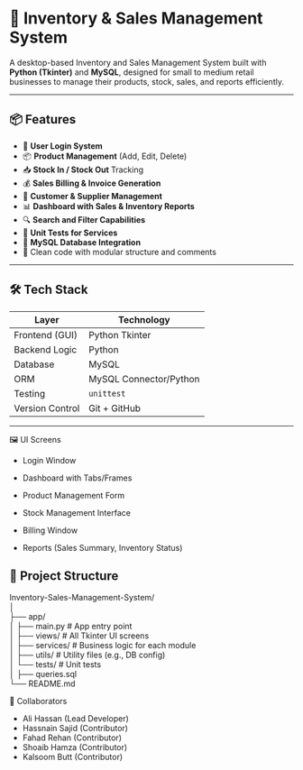 # 🧾 Inventory & Sales Management System

A desktop-based Inventory and Sales Management System built with **Python (Tkinter)** and **MySQL**, designed for small to medium retail businesses to manage their products, stock, sales, and reports efficiently.

---
   
## 📦 Features

- 🔐 **User Login System**
- 📦 **Product Management** (Add, Edit, Delete)
- 📥 **Stock In / Stock Out** Tracking
- 💰 **Sales Billing & Invoice Generation**
- 👤 **Customer & Supplier Management**
- 📊 **Dashboard with Sales & Inventory Reports**
- 🔍 **Search and Filter Capabilities**
- 🧪 **Unit Tests for Services**
- 💾 **MySQL Database Integration**
- 🧹 Clean code with modular structure and comments

---

## 🛠️ Tech Stack

| Layer              | Technology             |
|--------------------|------------------------|
| Frontend (GUI)     | Python Tkinter         |
| Backend Logic      | Python                 |
| Database           | MySQL                  |
| ORM                | MySQL Connector/Python |
| Testing            | `unittest`             |
| Version Control    | Git + GitHub           |

---
🖼 UI Screens
- Login Window

- Dashboard with Tabs/Frames

- Product Management Form

- Stock Management Interface

- Billing Window

- Reports (Sales Summary, Inventory Status)



## 📁 Project Structure
Inventory-Sales-Management-System/  
│  
├── app/  
│   ├── main.py                      # App entry point   
│   ├── views/                       # All Tkinter UI screens  
│   ├── services/                    # Business logic for each module  
│   ├── utils/                       # Utility files (e.g., DB config)  
│   └── tests/                       # Unit tests  
│   ├── queries.sql  
└── README.md  


👥 Collaborators
- Ali Hassan (Lead Developer)
- Hassnain Sajid (Contributor)
- Fahad Rehan (Contributor)
- Shoaib Hamza (Contributor)
- Kalsoom Butt (Contributor)


